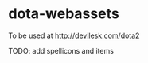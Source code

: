 dota-webassets
===============
To be used at http://devilesk.com/dota2

TODO: add spellicons and items